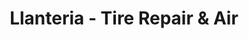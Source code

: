 ---
title: "Llanteria - Tire Repair & Air"
url: /konani/llanteria-tire-repair-und-air/
shop: Autowerkstatt
---